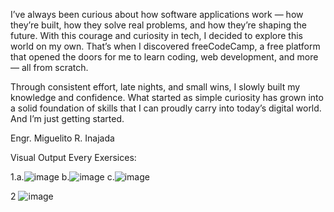 I’ve always been curious about how software applications work — how they’re built, how they solve real problems, and how they’re shaping the future. With this courage and curiosity in tech, I decided to explore this world on my own. That’s when I discovered freeCodeCamp, a free platform that opened the doors for me to learn coding, web development, and more — all from scratch.

Through consistent effort, late nights, and small wins, I slowly built my knowledge and confidence. What started as simple curiosity has grown into a solid foundation of skills that I can proudly carry into today’s digital world. And I’m just getting started.

Engr. Miguelito R. Inajada

Visual Output Every Exersices:

1.a.![image](https://github.com/user-attachments/assets/5cc6cf89-8785-443c-8477-726de7a53971)
  b.![image](https://github.com/user-attachments/assets/c020078a-0d5e-4b4f-98db-2ade58e01cb4)
  c.![image](https://github.com/user-attachments/assets/9a45bd39-22ef-4262-b5e7-176ea99e50d2)

2 ![image](https://github.com/user-attachments/assets/63daa9e2-24ba-4c89-8b0c-b2393635370c)
